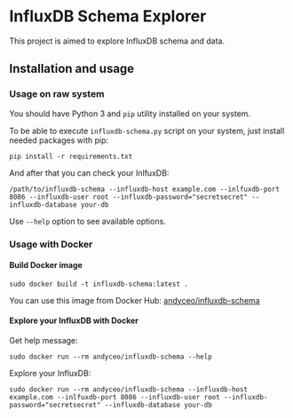 InfluxDB Schema Explorer
========================

This project is aimed to explore InfluxDB schema and data.


## Installation and usage

### Usage on raw system

You should have Python 3 and `pip` utility installed on your system.

To be able to execute `influxdb-schema.py` script on your system, just install needed packages with pip:

    pip install -r requirements.txt

And after that you can check your InlfuxDB:

    /path/to/influxdb-schema --influxdb-host example.com --inlfuxdb-port 8086 --influxdb-user root --influxdb-password="secretsecret" --influxdb-database your-db

Use `--help` option to see available options.


### Usage with Docker

#### Build Docker image

    sudo docker build -t influxdb-schema:latest .

You can use this image from Docker Hub: [andyceo/influxdb-schema](https://hub.docker.com/r/andyceo/influxdb-schema)


#### Explore your InfluxDB with Docker

Get help message:

    sudo docker run --rm andyceo/influxdb-schema --help

Explore your InfluxDB:

    sudo docker run --rm andyceo/influxdb-schema --influxdb-host example.com --inlfuxdb-port 8086 --influxdb-user root --influxdb-password="secretsecret" --influxdb-database your-db
